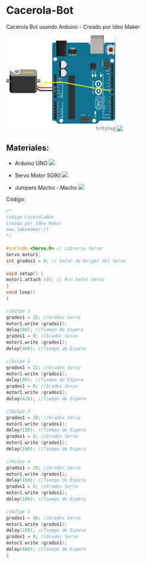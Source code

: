 # Cacerola-Bot
Cacerola Bot usando Arduino - Creado por Ideo Maker

<img src="https://github.com/ideomaker/Cacerola-Bot/blob/master/img/cacerola-esquema.png" />


<img src="https://github.com/ideomaker/Cacerola-Bot/blob/master/img/cacerola-gif.gif" />

## Materiales:

- Arduino UNO ![](https://fablabolmue.cl/_files/200000510-0a5a80b516/arduino-uno-r3-8.jpg)

- Servo Motor SG90 ![](https://encrypted-tbn0.gstatic.com/images?q=tbn:ANd9GcQvaiAum8GfJMFVFnVa3TjRY0og04VB7fzi8_vmW8K3mBXcTaqn&s)

- Jumpers Macho - Macho ![](https://img.clasf.mx/2019/08/16/Cable-Jumpers-Dupont-M-m-65-Pzas-Protoboard-Arduino-20190816022429.5678570015.jpg)

Código:

```C++
/*
Codigo CacerolaBot
Creado por Ideo Maker
www.ideomaker.cl
*/

#include <Servo.h> // Libreria Servo
Servo motor1;
int grados1 = 0; // Valor de Origen del Servo

void setup() {
motor1.attach (9); // Pin Señal Servo
}
void loop()
{

//Golpe 1
grados1 = 25; //Grados Servo
motor1.write (grados1);
delay(80); //Tiempo de Espera
grados1 = 0; //Grados Servo
motor1.write (grados1);
delay(400); //Tiempo de Espera

//Golpe 2
grados1 = 22; //Grados Servo
motor1.write (grados1);
delay(80); //Tiempo de Espera
grados1 = 0; //Grados Servo
motor1.write (grados1);
delay(420); //Tiempo de Espera

//Golpe 3
grados1 = 20; //Grados Servo
motor1.write (grados1);
delay(150); //Tiempo de Espera
grados1 = 0; //Grados Servo
motor1.write (grados1);
delay(100); //Tiempo de Espera

//Golpe 4
grados1 = 20; //Grados Servo
motor1.write (grados1);
delay(150); //Tiempo de Espera
grados1 = 0; //Grados Servo
motor1.write (grados1);
delay(100); //Tiempo de Espera

//Golpe 5
grados1 = 20; //Grados Servo
motor1.write (grados1);
delay(150); //Tiempo de Espera
grados1 = 0; //Grados Servo
motor1.write (grados1);
delay(400); //Tiempo de Espera
}
```
